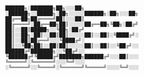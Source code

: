 ██████╗░███████╗██╗░░░██╗  ░██████╗░░█████╗░██╗░░░░░██████╗░██╗░░░██╗
██╔══██╗██╔════╝██║░░░██║  ██╔════╝░██╔══██╗██║░░░░░██╔══██╗╚██╗░██╔╝
██║░░██║█████╗░░╚██╗░██╔╝  ██║░░██╗░██║░░██║██║░░░░░██║░░██║░╚████╔╝░
██║░░██║██╔══╝░░░╚████╔╝░  ██║░░╚██╗██║░░██║██║░░░░░██║░░██║░░╚██╔╝░░
██████╔╝███████╗░░╚██╔╝░░  ╚██████╔╝╚█████╔╝███████╗██████╔╝░░░██║░░░
╚═════╝░╚══════╝░░░╚═╝░░░  ░╚═════╝░░╚════╝░╚══════╝╚═════╝░░░░╚═╝░░░
